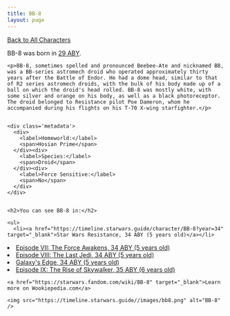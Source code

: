 ```yaml
---
title: BB-8
layout: page
---
```

<a href="/character" class="smaller">Back to All Characters</a>

<div class="container">
  <div class="col-10">
    <p>
    BB-8             was born in <a href="https://timeline.starwars.guide/character/BB-8?year=29" target="_blank">29 ABY</a>.
    </p>

    <p>BB-8, sometimes spelled and pronounced Beebee-Ate and nicknamed BB, was a BB-series astromech droid who operated approximately thirty years after the Battle of Endor. He had a dome head, similar to that of R2 series astromech droids, with the bulk of his body made up of a ball on which the droid's head rolled. BB-8 was mostly white, with some silver and orange on his body, as well as a black photoreceptor. The droid belonged to Resistance pilot Poe Dameron, whom he accompanied during his flights on his T-70 X-wing starfighter.</p>


    <div class='metadata'>
      <div>
        <label>Homeworld:</label>
        <span>Hosian Prime</span>
      </div><div>
        <label>Species:</label>
        <span>Droid</span>
      </div><div>
        <label>Force Sensitive:</label>
        <span>No</span>
      </div>
    </div>


    <h2>You can see BB-8 in:</h2>

    <ul>
      <li><a href="https://timeline.starwars.guide/character/BB-8?year=34" target="_blank">Star Wars Resistance, 34 ABY (5 years old)</a></li>
  <li><a href="https://timeline.starwars.guide/character/BB-8?year=34" target="_blank">Episode VII: The Force Awakens, 34 ABY (5 years old)</a></li>
  <li><a href="https://timeline.starwars.guide/character/BB-8?year=34" target="_blank">Episode VIII: The Last Jedi, 34 ABY (5 years old)</a></li>
  <li><a href="https://timeline.starwars.guide/character/BB-8?year=34" target="_blank">Galaxy's Edge, 34 ABY (5 years old)</a></li>
  <li><a href="https://timeline.starwars.guide/character/BB-8?year=35" target="_blank">Episode IX: The Rise of Skywalker, 35 ABY (6 years old)</a></li>
    </ul>

    <a href="https://starwars.fandom.com/wiki/BB-8" target="_blank">Learn more on Wookiepedia.com</a>
  </div>
  <div class="character_image col-2">
    
    <img src="https://timeline.starwars.guide//images/bb8.png" alt="BB-8" />
  </div>
</div>
